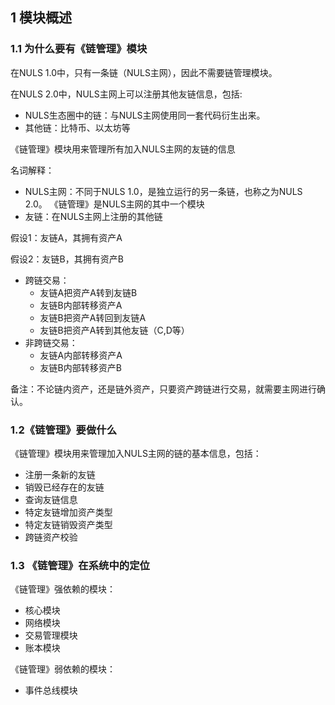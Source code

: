 ## 1 模块概述

### 1.1  为什么要有《链管理》模块

在NULS 1.0中，只有一条链（NULS主网），因此不需要链管理模块。

在NULS 2.0中，NULS主网上可以注册其他友链信息，包括:        

- NULS生态圈中的链：与NULS主网使用同一套代码衍生出来。
- 其他链：比特币、以太坊等

《链管理》模块用来管理所有加入NULS主网的友链的信息

名词解释：

- NULS主网：不同于NULS 1.0，是独立运行的另一条链，也称之为NULS 2.0。
  《链管理》是NULS主网的其中一个模块
- 友链：在NULS主网上注册的其他链

假设1：友链A，其拥有资产A

假设2：友链B，其拥有资产B

- 跨链交易：
  - 友链A把资产A转到友链B
  - 友链B内部转移资产A
  - 友链B把资产A转回到友链A
  - 友链B把资产A转到其他友链（C,D等）
- 非跨链交易：
  - 友链A内部转移资产A
  - 友链B内部转移资产B

备注：不论链内资产，还是链外资产，只要资产跨链进行交易，就需要主网进行确认。

### 1.2《链管理》要做什么

《链管理》模块用来管理加入NULS主网的链的基本信息，包括：

* 注册一条新的友链
* 销毁已经存在的友链
* 查询友链信息
* 特定友链增加资产类型
* 特定友链销毁资产类型
* 跨链资产校验

### 1.3 《链管理》在系统中的定位

《链管理》强依赖的模块：

- 核心模块
- 网络模块
- 交易管理模块
- 账本模块

《链管理》弱依赖的模块：

- 事件总线模块


